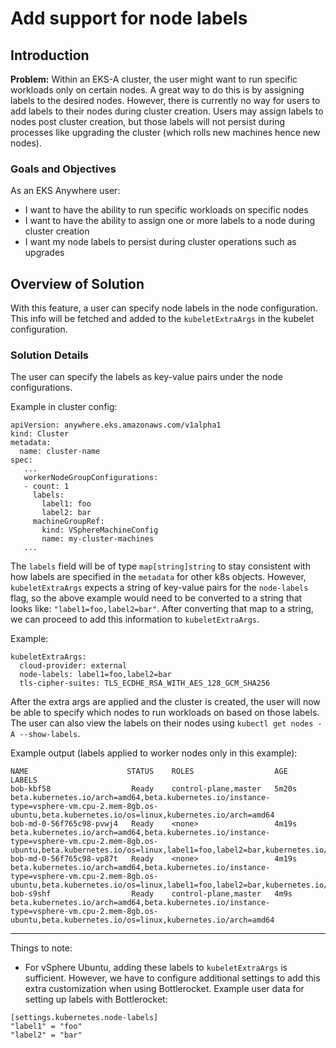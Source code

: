 # Add support for node labels

## Introduction

**Problem:** Within an EKS-A cluster, the user might want to run specific workloads only on certain nodes.
A great way to do this is by assigning labels to the desired nodes.
However, there is currently no way for users to add labels to their nodes during cluster creation.
Users may assign labels to nodes post cluster creation, but those labels will not persist during processes like upgrading the cluster (which rolls new machines hence new nodes).

### Goals and Objectives

As an EKS Anywhere user:

* I want to have the ability to run specific workloads on specific nodes
* I want to have the ability to assign one or more labels to a node during cluster creation
* I want my node labels to persist during cluster operations such as upgrades


## Overview of Solution

With this feature, a user can specify node labels in the node configuration.
This info will be fetched and added to the `kubeletExtraArgs` in the kubelet configuration.

### Solution Details

The user can specify the labels as key-value pairs under the node configurations.

Example in cluster config:
```
apiVersion: anywhere.eks.amazonaws.com/v1alpha1
kind: Cluster
metadata:
  name: cluster-name
spec:
   ...
   workerNodeGroupConfigurations:
   - count: 1
     labels:
       label1: foo
       label2: bar
     machineGroupRef:
       kind: VSphereMachineConfig
       name: my-cluster-machines
   ...        
```
The `labels` field will be of type `map[string]string` to stay consistent with how labels are specified in the `metadata` for other k8s objects.
However, `kubeletExtraArgs` expects a string of key-value pairs for the `node-labels` flag, so the above example would need to be converted to a string that looks like: `"label1=foo,label2=bar"`.
After converting that map to a string, we can proceed to add this information to `kubeletExtraArgs`.

Example:
```
kubeletExtraArgs:
  cloud-provider: external
  node-labels: label1=foo,label2=bar
  tls-cipher-suites: TLS_ECDHE_RSA_WITH_AES_128_GCM_SHA256
```

After the extra args are applied and the cluster is created, the user will now be able to specify which nodes to run workloads on based on those labels.
The user can also view the labels on their nodes using `kubectl get nodes -A --show-labels`.

Example output (labels applied to worker nodes only in this example):

```
NAME                      STATUS    ROLES                  AGE      LABELS
bob-kbf58                  Ready    control-plane,master   5m20s    beta.kubernetes.io/arch=amd64,beta.kubernetes.io/instance-type=vsphere-vm.cpu-2.mem-8gb.os-ubuntu,beta.kubernetes.io/os=linux,kubernetes.io/arch=amd64
bob-md-0-56f765c98-pvwj4   Ready    <none>                 4m19s    beta.kubernetes.io/arch=amd64,beta.kubernetes.io/instance-type=vsphere-vm.cpu-2.mem-8gb.os-ubuntu,beta.kubernetes.io/os=linux,label1=foo,label2=bar,kubernetes.io/arch=amd64
bob-md-0-56f765c98-vp87t   Ready    <none>                 4m19s    beta.kubernetes.io/arch=amd64,beta.kubernetes.io/instance-type=vsphere-vm.cpu-2.mem-8gb.os-ubuntu,beta.kubernetes.io/os=linux,label1=foo,label2=bar,kubernetes.io/arch=amd64
bob-s9shf                  Ready    control-plane,master   4m9s     beta.kubernetes.io/arch=amd64,beta.kubernetes.io/instance-type=vsphere-vm.cpu-2.mem-8gb.os-ubuntu,beta.kubernetes.io/os=linux,kubernetes.io/arch=amd64

```



---
Things to note:
- For vSphere Ubuntu, adding these labels to `kubeletExtraArgs` is sufficient.
  However, we have to configure additional settings to add this extra customization when using Bottlerocket.
  Example user data for setting up labels with Bottlerocket:
```
[settings.kubernetes.node-labels]
"label1" = "foo"
"label2" = "bar"
```